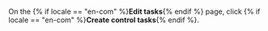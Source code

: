 
On the {% if locale == "en-com" %}**Edit tasks**{% endif %} page, click {% if locale == "en-com" %}**Create control tasks**{% endif %}.
